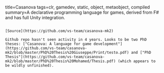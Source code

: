 title=Casanova
tags=clr, gamedev, static, object, metaobject, compiled
summary=A declarative programming language for games, derived from F# and has full Unity integration.
~~~~~~

[Source](https://github.com/vs-team/casanova-mk2)

Github repo hasn't seen activity in 4 years. Looks to be two PhD theses: ["Casanova: A language for game development"](https://github.com/vs-team/casanova-mk2/blob/master/PhD%20Thesis%20Giuseppe/Print/testo.pdf) and ["PhD Thesis"](https://github.com/vs-team/casanova-mk2/blob/master/PhD%20Thesis%20Mohamed/Thesis.pdf) (which appears to be wildly unfinished).

